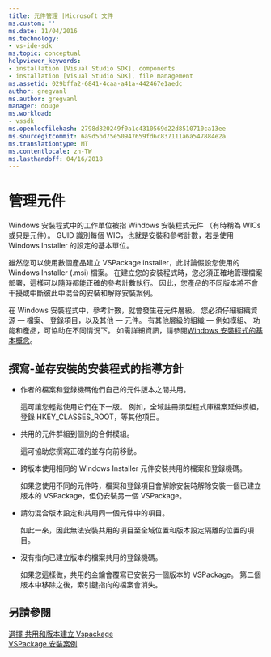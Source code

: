 ```yaml
---
title: 元件管理 |Microsoft 文件
ms.custom: ''
ms.date: 11/04/2016
ms.technology:
- vs-ide-sdk
ms.topic: conceptual
helpviewer_keywords:
- installation [Visual Studio SDK], components
- installation [Visual Studio SDK], file management
ms.assetid: 029bffa2-6841-4caa-a41a-442467e1aedc
author: gregvanl
ms.author: gregvanl
manager: douge
ms.workload:
- vssdk
ms.openlocfilehash: 2798d820249f0a1c4310569d22d8510710ca13ee
ms.sourcegitcommit: 6a9d5bd75e50947659fd6c837111a6a547884e2a
ms.translationtype: MT
ms.contentlocale: zh-TW
ms.lasthandoff: 04/16/2018
---
```

# <a name="component-management"></a>管理元件
Windows 安裝程式中的工作單位被指 Windows 安裝程式元件 （有時稱為 WICs 或只是元件）。 GUID 識別每個 WIC，也就是安裝和參考計數，若是使用 Windows Installer 的設定的基本單位。  
  
 雖然您可以使用數個產品建立 VSPackage installer，此討論假設您使用的 Windows Installer (.msi) 檔案。 在建立您的安裝程式時，您必須正確地管理檔案部署，這樣可以隨時都能正確的參考計數執行。 因此，您產品的不同版本將不會干擾或中斷彼此中混合的安裝和解除安裝案例。  
  
 在 Windows 安裝程式中，參考計數，就會發生在元件層級。 您必須仔細組織資源 — 檔案、 登錄項目，以及其他 — 元件。 有其他層級的組織 — 例如模組、 功能和產品，可協助在不同情況下。 如需詳細資訊，請參閱[Windows 安裝程式的基本概念](../../extensibility/internals/windows-installer-basics.md)。  
  
## <a name="guidelines-of-authoring-setup-for-side-by-side-installation"></a>撰寫-並存安裝的安裝程式的指導方針  
  
-   作者的檔案和登錄機碼他們自己的元件版本之間共用。  
  
     這可讓您輕鬆使用它們在下一版。 例如，全域註冊類型程式庫檔案延伸模組，登錄 HKEY_CLASSES_ROOT，等其他項目。  
  
-   共用的元件群組到個別的合併模組。  
  
     這可協助您撰寫正確的並存向前移動。  
  
-   跨版本使用相同的 Windows Installer 元件安裝共用的檔案和登錄機碼。  
  
     如果您使用不同的元件時，檔案和登錄項目會解除安裝時解除安裝一個已建立版本的 VSPackage，但仍安裝另一個 VSPackage。  
  
-   請勿混合版本設定和共用同一個元件中的項目。  
  
     如此一來，因此無法安裝共用的項目至全域位置和版本設定隔離的位置的項目。  
  
-   沒有指向已建立版本的檔案共用的登錄機碼。  
  
     如果您這樣做，共用的金鑰會覆寫已安裝另一個版本的 VSPackage。 第二個版本中移除之後，索引鍵指向的檔案會消失。  
  
## <a name="see-also"></a>另請參閱  
 [選擇 共用和版本建立 Vspackage](../../extensibility/choosing-between-shared-and-versioned-vspackages.md)   
 [VSPackage 安裝案例](../../extensibility/internals/vspackage-setup-scenarios.md)